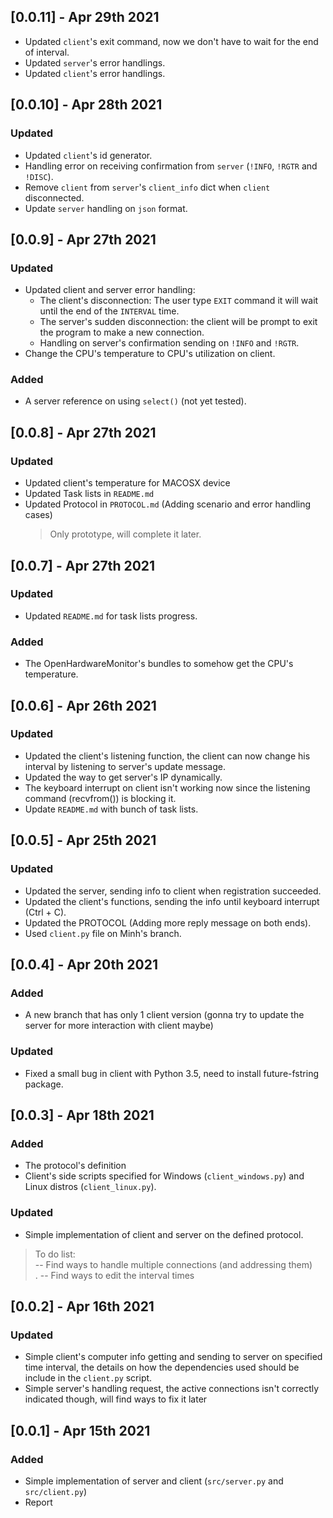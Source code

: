 ## [0.0.11] - Apr 29th 2021
  - Updated `client`'s exit command, now we don't have to wait for the end of interval.
  - Updated `server`'s error handlings.
  - Updated `client`'s error handlings.
## [0.0.10] - Apr 28th 2021
### Updated
  - Updated `client`'s id generator.
  - Handling error on receiving confirmation from `server` (`!INFO`, `!RGTR` and `!DISC`).
  - Remove `client` from `server`'s `client_info` dict when `client` disconnected.
  - Update `server` handling on `json` format.
## [0.0.9] - Apr 27th 2021
### Updated
  - Updated client and server error handling:
    - The client's disconnection: The user type `EXIT` command it will wait until the end of the `INTERVAL` time.
    - The server's sudden disconnection: the client will be prompt to exit the program to make a new connection.
    - Handling on server's confirmation sending on `!INFO` and `!RGTR`.
  - Change the CPU's temperature to CPU's utilization on client.
### Added
  - A server reference on using `select()` (not yet tested).

## [0.0.8] - Apr 27th 2021
### Updated
  - Updated client's temperature for MACOSX device
  - Updated Task lists in `README.md` 
  - Updated Protocol in `PROTOCOL.md` (Adding scenario and error handling cases) 
    >Only prototype, will complete it later.
    
## [0.0.7] - Apr 27th 2021
### Updated
  - Updated `README.md` for task lists progress.
### Added
  - The OpenHardwareMonitor's bundles to somehow get the CPU's temperature.
## [0.0.6] - Apr 26th 2021
### Updated
  - Updated the client's listening function, the client can now change his interval by listening to server's update message.
  - Updated the way to get server's IP dynamically.
  - The keyboard interrupt on client isn't working now since the listening command (recvfrom()) is blocking it.
  - Update `README.md` with bunch of task lists.
  
## [0.0.5] - Apr 25th 2021
### Updated
  - Updated the server, sending info to client when registration succeeded.
  - Updated the client's functions, sending the info until keyboard interrupt (Ctrl + C).
  - Updated the PROTOCOL (Adding more reply message on both ends).
  - Used `client.py` file on Minh's branch.

## [0.0.4] - Apr 20th 2021
### Added
  -  A new branch that has only 1 client version (gonna try to update the server for more interaction with client maybe)
### Updated
  -  Fixed a small bug in client with Python 3.5, need to install future-fstring package.

## [0.0.3] - Apr 18th 2021
### Added
  - The protocol's definition
  - Client's side scripts specified for Windows (`client_windows.py`) and Linux distros (`client_linux.py`).
### Updated
  - Simple implementation of client and server on the defined protocol.
  > To do list: <br>
  -- Find ways to handle multiple connections (and addressing them) <br>.
  -- Find ways to edit the interval times <br>

## [0.0.2] - Apr 16th 2021
### Updated
  - Simple client's computer info getting and sending to server on specified time interval, the details on how the dependencies used should be include in the `client.py` script. 
  - Simple server's handling request, the active connections isn't correctly indicated though, will find ways to fix it later

## [0.0.1] - Apr 15th 2021

### Added
  - Simple implementation of server and client (`src/server.py` and `src/client.py`)
  - Report
